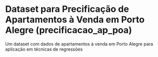 # Dataset para Precificação de Apartamentos à Venda em Porto Alegre (precificacao_ap_poa)
Um dataset com dados de apartamentos à venda em Porto Alegre para aplicação em técnicas de regressões
